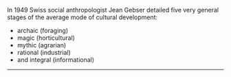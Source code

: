 In 1949 Swiss social anthropologist Jean Gebser detailed five very general stages of the average mode of cultural development:

- archaic (foraging)
- magic (horticultural)
- mythic (agrarian)
- rational (industrial)
- and integral (informational)

---
